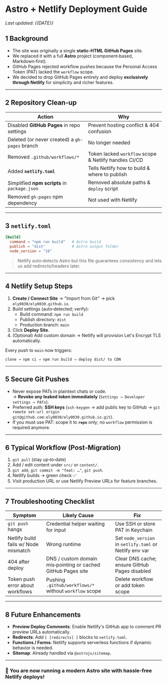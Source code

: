 # Astro + Netlify Deployment Guide

_Last updated: {{DATE}}_

## 1  Background

* The site was originally a single **static‑HTML GitHub Pages** site.
* We replaced it with a full **Astro** project (component‑based, Markdown‑first).
* GitHub Pages rejected workflow pushes because the Personal Access Token (PAT) lacked the `workflow` scope.
* We decided to drop GitHub Pages entirely and deploy **exclusively through Netlify** for simplicity and richer features.

---

## 2  Repository Clean‑up

| Action | Why |
|--------|-----|
| Disabled **GitHub Pages** in repo settings | Prevent hosting conflict & 404 confusion |
| Deleted (or never created) a `gh-pages` branch | No longer needed |
| Removed `.github/workflows/*` | Token lacked `workflow` scope & Netlify handles CI/CD |
| Added **`netlify.toml`** | Tells Netlify how to build & where to publish |
| Simplified **npm scripts** in `package.json` | Removed absolute paths & `deploy` script |
| Removed `gh-pages` npm dependency | Not used with Netlify |

---

## 3  `netlify.toml`

```toml
[build]
  command = "npm run build"   # Astro build
  publish = "dist"            # Astro output folder
  node_version = "18"
```

> Netlify auto‑detects Astro but this file guarantees consistency and lets us add redirects/headers later.

---

## 4  Netlify Setup Steps

1. **Create / Connect Site**  → "Import from Git" → pick `ely0030/ely0030.github.io`.
2. Build settings (auto‑detected; verify):
   * Build command: `npm run build`
   * Publish directory: `dist`
   * Production branch: `main`
3. Click **Deploy Site**.
4. (Optional) Add custom domain → Netlify will provision Let's Encrypt TLS automatically.

Every push to `main` now triggers:
```
clone → npm ci ⇒ npm run build ⇒ deploy dist/ to CDN
```

---

## 5  Secure Git Pushes

* Never expose PATs in plaintext chats or code.  
  → **Revoke any leaked token immediately** (`Settings → Developer settings → PATs`).
* Preferred auth: **SSH keys** (`ssh-keygen` → add public key to GitHub → `git remote set-url origin git@github.com:ely0030/ely0030.github.io.git`).
* If you must use PAT: scope it to **`repo`** only; no `workflow` permission is required anymore.

---

## 6  Typical Workflow (Post‑Migration)

1. `git pull` (stay up‑to‑date)
2. Add / edit content under `src/` or `content/`.
3. `git add`, `git commit -m "feat: …"`, `git push`.
4. Netlify builds → green check ✅
5. Visit production URL or use Netlify Preview URLs for feature branches.

---

## 7  Troubleshooting Checklist

| Symptom | Likely Cause | Fix |
|---------|--------------|-----|
| `git push` hangs | Credential helper waiting for input | Use SSH or store PAT in Keychain |
| Netlify build fails w/ Node mismatch | Wrong runtime | Set `node_version` in `netlify.toml` or Netlify env var |
| 404 after deploy | DNS / custom domain mis‑pointing or cached GitHub Pages site | Clear DNS cache; ensure GitHub Pages disabled |
| Token push error about workflows | Pushing `.github/workflows/*` without `workflow` scope | Delete workflow or add token scope |

---

## 8  Future Enhancements

* **Preview Deploy Comments**: Enable Netlify's GitHub app to comment PR preview URLs automatically.
* **Redirects**: Add `[ [redirects] ]` blocks to `netlify.toml`.
* **Functions / Forms**: Netlify supports serverless functions if dynamic behavior is needed.
* **Sitemap**: Already handled via `@astrojs/sitemap`.

---

### 🎉  You are now running a modern Astro site with hassle‑free Netlify deploys! 